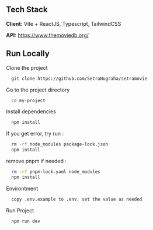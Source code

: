 ## Tech Stack

**Client:** Vite + ReactJS, Typescript, TailwindCSS

**API:** https://www.themoviedb.org/

## Run Locally

Clone the project

```bash
  git clone https://github.com/SetraNugraha/setramovie
```

Go to the project directory

```bash
  cd my-project
```

Install dependencies

```bash
  npm install
```

If you get error, try run :

```bash
  rm -rf node_modules package-lock.json
  npm install
```

remove pnpm if needed :

```bash
  rm -rf pnpm-lock.yaml node_modules
  npm install
```

Environtment

```bash
  copy .env.example to .env, set the value as needed
```

Run Project

```bash
  npm run dev
```

